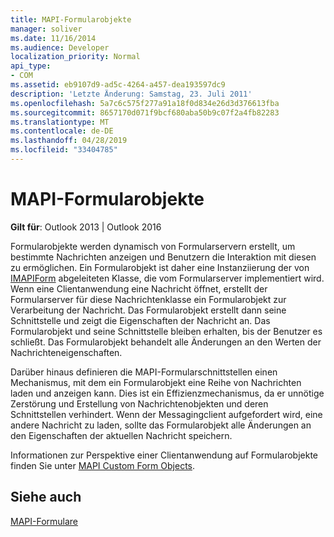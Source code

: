 ```yaml
---
title: MAPI-Formularobjekte
manager: soliver
ms.date: 11/16/2014
ms.audience: Developer
localization_priority: Normal
api_type:
- COM
ms.assetid: eb9107d9-ad5c-4264-a457-dea193597dc9
description: 'Letzte Änderung: Samstag, 23. Juli 2011'
ms.openlocfilehash: 5a7c6c575f277a91a18f0d834e26d3d376613fba
ms.sourcegitcommit: 8657170d071f9bcf680aba50b9c07f2a4fb82283
ms.translationtype: MT
ms.contentlocale: de-DE
ms.lasthandoff: 04/28/2019
ms.locfileid: "33404785"
---
```

# <a name="mapi-form-objects"></a>MAPI-Formularobjekte

  
  
**Gilt für**: Outlook 2013 | Outlook 2016 
  
Formularobjekte werden dynamisch von Formularservern erstellt, um bestimmte Nachrichten anzeigen und Benutzern die Interaktion mit diesen zu ermöglichen. Ein Formularobjekt ist daher eine Instanziierung der von [IMAPIForm](imapiformiunknown.md) abgeleiteten Klasse, die vom Formularserver implementiert wird. Wenn eine Clientanwendung eine Nachricht öffnet, erstellt der Formularserver für diese Nachrichtenklasse ein Formularobjekt zur Verarbeitung der Nachricht. Das Formularobjekt erstellt dann seine Schnittstelle und zeigt die Eigenschaften der Nachricht an. Das Formularobjekt und seine Schnittstelle bleiben erhalten, bis der Benutzer es schließt. Das Formularobjekt behandelt alle Änderungen an den Werten der Nachrichteneigenschaften. 
  
Darüber hinaus definieren die MAPI-Formularschnittstellen einen Mechanismus, mit dem ein Formularobjekt eine Reihe von Nachrichten laden und anzeigen kann. Dies ist ein Effizienzmechanismus, da er unnötige Zerstörung und Erstellung von Nachrichtenobjekten und deren Schnittstellen verhindert. Wenn der Messagingclient aufgefordert wird, eine andere Nachricht zu laden, sollte das Formularobjekt alle Änderungen an den Eigenschaften der aktuellen Nachricht speichern.
  
Informationen zur Perspektive einer Clientanwendung auf Formularobjekte finden Sie unter [MAPI Custom Form Objects](mapi-custom-form-objects.md).
  
## <a name="see-also"></a>Siehe auch



[MAPI-Formulare](mapi-forms.md)

